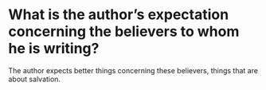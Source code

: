 # What is the author’s expectation concerning the believers to whom he is writing?

The author expects better things concerning these believers, things that are about salvation.
